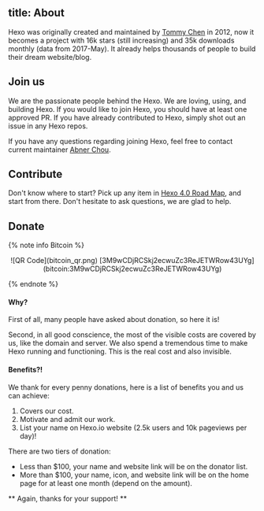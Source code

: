 title: About
---

Hexo was originally created and maintained by [Tommy Chen](https://github.com/tommy351) in 2012, now it becomes a project with 16k stars (still increasing) and 35k downloads monthly (data from 2017-May). It already helps thousands of people to build their dream website/blog. 

## Join us

We are the passionate people behind the Hexo. We are loving, using, and building Hexo. If you would like to join Hexo, you should have at least one approved PR. If you have already contributed to Hexo, simply shot out an issue in any Hexo repos.

If you have any questions regarding joining Hexo, feel free to contact current maintainer [Abner Chou](https://github.com/NoahDragon).

## Contribute

Don't know where to start? Pick up any item in [Hexo 4.0 Road Map](https://github.com/hexojs/hexo/issues/2492), and start from there. Don't hesitate to ask questions, we are glad to help.

## Donate

{% note info Bitcoin %}
<p align="center">
![QR Code](bitcoin_qr.png)
[3M9wCDjRCSkj2ecwuZc3ReJETWRow43UYg](bitcoin:3M9wCDjRCSkj2ecwuZc3ReJETWRow43UYg)
</p>
{% endnote %}

#### Why?

First of all, many people have asked about donation, so here it is!

Second, in all good conscience, the most of the visible costs are covered by us, like the domain and server. We also spend a tremendous time to make Hexo running and functioning. This is the real cost and also invisible. 

#### Benefits?!

We thank for every penny donations, here is a list of benefits you and us can achieve:

1. Covers our cost.
2. Motivate and admit our work.
3. List your name on Hexo.io website (2.5k users and 10k pageviews per day)!

There are two tiers of donation: 
  * Less than $100, your name and website link will be on the donator list.
  * More than $100, your name, icon, and website link will be on the home page for at least one month (depend on the amount).
  
** Again, thanks for your support! **
